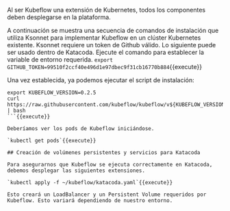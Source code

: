 Al ser Kubeflow una extensión de Kubernetes, todos los componentes deben desplegarse en la plataforma.

A continuación se muestra una secuencia de comandos de instalación que utiliza Ksonnet para implementar Kubeflow en un clúster Kubernetes existente. Ksonnet requiere un token de Github válido. Lo siguiente puede ser usado dentro de Katacoda. Ejecute el comando para establecer la variable de entorno requerida.
`export GITHUB_TOKEN=99510f2ccf40e496d1e97dbec9f31cb16770b884`{{execute}}

Una vez establecida, ya podemos ejecutar el script de instalación:

```
export KUBEFLOW_VERSION=0.2.5
curl https://raw.githubusercontent.com/kubeflow/kubeflow/v${KUBEFLOW_VERSION}/scripts/deploy.sh | bash
```{{execute}}

Deberíamos ver los pods de Kubeflow iniciándose.

`kubectl get pods`{{execute}}

## Creación de volúmenes persistentes y servicios para Katacoda

Para asegurarnos que Kubeflow se ejecuta correctamente en Katacoda, debemos desplegar las siguientes extensiones.

`kubectl apply -f ~/kubeflow/katacoda.yaml`{{execute}}

Esto creará un LoadBalancer y un Persistent Volume requeridos por Kubeflow. Esto variará dependiendo de nuestro entorno.